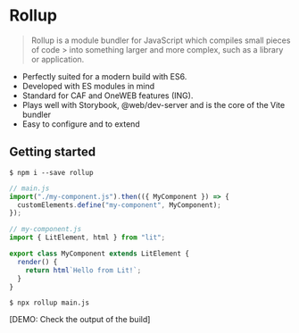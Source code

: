 # Rollup

> Rollup is a module bundler for JavaScript which compiles small pieces of code > into something larger and more complex, such as a library or application.

* Perfectly suited for a modern build with ES6.
* Developed with ES modules in mind
* Standard for CAF and OneWEB features (ING).
* Plays well with Storybook, @web/dev-server and is the core of the Vite bundler
* Easy to configure and to extend

## Getting started

```
$ npm i --save rollup
```

```js
// main.js
import("./my-component.js").then(({ MyComponent }) => {
  customElements.define("my-component", MyComponent);
});
```

```js
// my-component.js
import { LitElement, html } from "lit";

export class MyComponent extends LitElement {
  render() {
    return html`Hello from Lit!`;
  }
}
```

```
$ npx rollup main.js
```

[DEMO: Check the output of the build]
